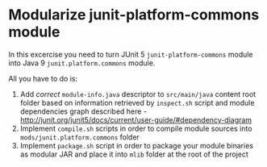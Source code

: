 # Modularize junit-platform-commons module

In this excercise you need to turn JUnit 5 `junit-platform-commons` module into Java 9 `junit.platform.commons` module.

All you have to do is:
1. Add *correct* `module-info.java` descriptor to `src/main/java` content root folder
based on information retrieved by `inspect.sh` script and module dependencies graph described here - http://junit.org/junit5/docs/current/user-guide/#dependency-diagram
2. Implement `compile.sh` scripts in order to compile module sources into `mods/junit.platform.commons` folder
3. Implement `package.sh` script in order to package your module binaries as modular JAR and place it into `mlib` folder at the root of the project
